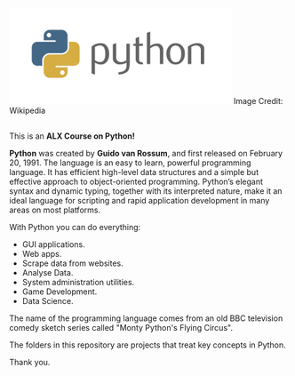 <img src="https://github.com/ajipelumi/alx-higher_level_programming/blob/6001bd9fff17e25bcfeb7113671ef862218eb209/images/download.png" alt="python" width="400">
Image Credit: Wikipedia

##

This is an **ALX Course on Python!**

**Python** was created by **Guido van Rossum**, and first released on February 20, 1991.
The language is an easy to learn, powerful programming language. 
It has efficient high-level data structures and a simple but effective approach to object-oriented programming.
Python’s elegant syntax and dynamic typing, together with its interpreted nature, make it an ideal language
for scripting and rapid application development in many areas on most platforms.

With Python you can do everything:
- GUI applications.
- Web apps.
- Scrape data from websites.
- Analyse Data.
- System administration utilities.
- Game Development.
- Data Science.

The name of the programming language comes from an old BBC television comedy sketch series called "Monty Python's Flying Circus".

The folders in this repository are projects that treat key concepts in Python.

Thank you.
